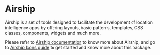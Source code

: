 # Airship
Airship is a set of tools designed to facilitate the development of location intelligence apps by offering layouts, basic patterns, templates, CSS classes, components, widgets and much more.

Please refer to [Airship documentation](https://carto.com/developers/airship/) to know more about Airship, and go to [Airship Icons guide](https://carto.com/developers/airship/guides/icons/) to get started and know more about this package.
